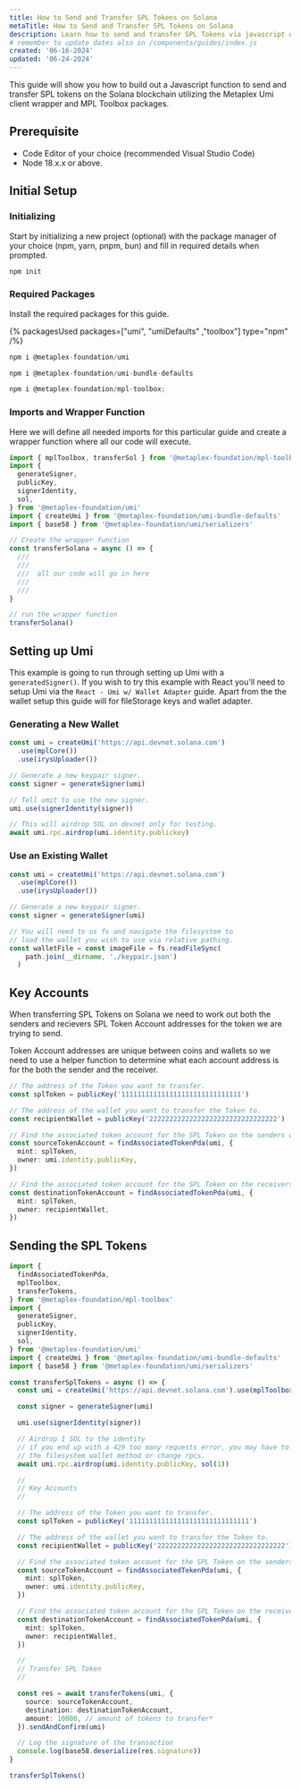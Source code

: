 ```yaml
---
title: How to Send and Transfer SPL Tokens on Solana
metaTitle: How to Send and Transfer SPL Tokens on Solana
description: Learn how to send and transfer SPL Tokens via javascript on the Solana blockchain wih Metaplex packages.
# remember to update dates also in /components/guides/index.js
created: '06-16-2024'
updated: '06-24-2024'
---
```


This guide will show you how to build out a Javascript function to send and transfer SPL tokens on the Solana blockchain utilizing the Metaplex Umi client wrapper and MPL Toolbox packages.

## Prerequisite

- Code Editor of your choice (recommended Visual Studio Code)
- Node 18.x.x or above.

## Initial Setup

### Initializing

Start by initializing a new project (optional) with the package manager of your choice (npm, yarn, pnpm, bun) and fill in required details when prompted.

```js
npm init
```

### Required Packages

Install the required packages for this guide.

{% packagesUsed packages=["umi", "umiDefaults" ,"toolbox"] type="npm" /%}

```js
npm i @metaplex-foundation/umi
```

```js
npm i @metaplex-foundation/umi-bundle-defaults
```

```js
npm i @metaplex-foundation/mpl-toolbox;
```

### Imports and Wrapper Function

Here we will define all needed imports for this particular guide and create a wrapper function where all our code will execute.

```ts
import { mplToolbox, transferSol } from '@metaplex-foundation/mpl-toolbox'
import {
  generateSigner,
  publicKey,
  signerIdentity,
  sol,
} from '@metaplex-foundation/umi'
import { createUmi } from '@metaplex-foundation/umi-bundle-defaults'
import { base58 } from '@metaplex-foundation/umi/serializers'

// Create the wrapper function
const transferSolana = async () => {
  ///
  ///
  ///  all our code will go in here
  ///
  ///
}

// run the wrapper function
transferSolana()
```

## Setting up Umi

This example is going to run through setting up Umi with a `generatedSigner()`. If you wish to try this example with React you'll need to setup Umi via the `React - Umi w/ Wallet Adapter` guide. Apart from the the wallet setup this guide will for fileStorage keys and wallet adapter.

### Generating a New Wallet

```ts
const umi = createUmi('https://api.devnet.solana.com')
  .use(mplCore())
  .use(irysUploader())

// Generate a new keypair signer.
const signer = generateSigner(umi)

// Tell umit to use the new signer.
umi.use(signerIdentity(signer))

// This will airdrop SOL on devnet only for testing.
await umi.rpc.airdrop(umi.identity.publickey)
```

### Use an Existing Wallet

```ts
const umi = createUmi('https://api.devnet.solana.com')
  .use(mplCore())
  .use(irysUploader())

// Generate a new keypair signer.
const signer = generateSigner(umi)

// You will need to us fs and navigate the filesystem to
// load the wallet you wish to use via relative pathing.
const walletFile = const imageFile = fs.readFileSync(
    path.join(__dirname, './keypair.json')
  )
```

## Key Accounts

When transferring SPL Tokens on Solana we need to work out both the senders and recievers SPL Token Account addresses for the token we are trying to send.

Token Account addresses are unique between coins and wallets so we need to use a helper function to determine what each account address is for the both the sender and the receiver.

```ts
// The address of the Token you want to transfer.
const splToken = publicKey('111111111111111111111111111111')

// The address of the wallet you want to transfer the Token to.
const recipientWallet = publicKey('22222222222222222222222222222222')

// Find the associated token account for the SPL Token on the senders wallet.
const sourceTokenAccount = findAssociatedTokenPda(umi, {
  mint: splToken,
  owner: umi.identity.publicKey,
})

// Find the associated token account for the SPL Token on the receivers wallet.
const destinationTokenAccount = findAssociatedTokenPda(umi, {
  mint: splToken,
  owner: recipientWallet,
})
```

## Sending the SPL Tokens

```ts
import {
  findAssociatedTokenPda,
  mplToolbox,
  transferTokens,
} from '@metaplex-foundation/mpl-toolbox'
import {
  generateSigner,
  publicKey,
  signerIdentity,
  sol,
} from '@metaplex-foundation/umi'
import { createUmi } from '@metaplex-foundation/umi-bundle-defaults'
import { base58 } from '@metaplex-foundation/umi/serializers'

const transferSplTokens = async () => {
  const umi = createUmi('https://api.devnet.solana.com').use(mplToolbox())

  const signer = generateSigner(umi)

  umi.use(signerIdentity(signer))

  // Airdrop 1 SOL to the identity
  // if you end up with a 429 too many requests error, you may have to use
  // the filesystem wallet method or change rpcs.
  await umi.rpc.airdrop(umi.identity.publicKey, sol(1))

  //
  // Key Accounts
  //

  // The address of the Token you want to transfer.
  const splToken = publicKey('111111111111111111111111111111')

  // The address of the wallet you want to transfer the Token to.
  const recipientWallet = publicKey('22222222222222222222222222222222')

  // Find the associated token account for the SPL Token on the senders wallet.
  const sourceTokenAccount = findAssociatedTokenPda(umi, {
    mint: splToken,
    owner: umi.identity.publicKey,
  })

  // Find the associated token account for the SPL Token on the receivers wallet.
  const destinationTokenAccount = findAssociatedTokenPda(umi, {
    mint: splToken,
    owner: recipientWallet,
  })

  //
  // Transfer SPL Token
  //

  const res = await transferTokens(umi, {
    source: sourceTokenAccount,
    destination: destinationTokenAccount,
    amount: 10000, // amount of tokens to transfer*
  }).sendAndConfirm(umi)

  // Log the signature of the transaction
  console.log(base58.deserialize(res.signature))
}

transferSplTokens()
```
